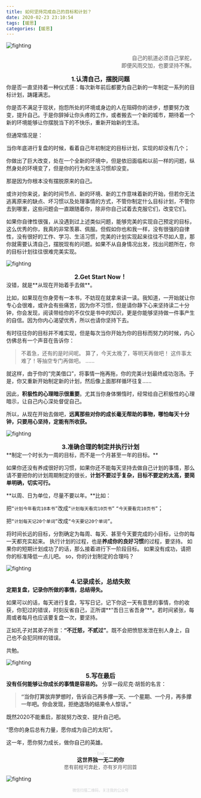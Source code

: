 ```yaml
---
title: 如何坚持完成自己的目标和计划？
date: 2020-02-23 23:10:54
tags: [媛思]
categories: [媛思]
---
```


![fighting](how-to-accomplish-your-plan/blur-close-up-composition-craft-281962.jpg) 
<p align="right"><font color="#555">自己的航道必须自己掌舵，<br/>即便风雨交加，也要坚持不懈。</font></p>

<center><b><font size="3">1.认清自己，摆脱问题</font></b></center>
你是否一直坚持着一种仪式感：每次新年前后都要为自己新的一年制定一系列的目标计划，踌躇满志。

你是否不满足于现状，抱怨所处的环境或身边的人在阻碍你的进步，想要努力改变，提升自己。于是你辞掉让你头疼的工作，或者搬去一个新的城市，期待着一个新的环境能够让你摆脱当下的不快乐，重新开始新的生活。

但通常情况是：

当你年底进行复盘的时候，看着自己年初制定的目标计划，实现的却没有几个；

你做出了巨大改变，处在一个全新的环境中，但是依旧面临和以前一样的问题，纵然身处的环境变了，但是你的行为和生活习惯却没变。

那是因为你根本没有摆脱原来的自己。

或许对你来说，新的时间节点、新的环境、新的工作意味着新的开始，但若你无法逃离原来的缺点、坏习惯以及处理事情的方式，不管你制定什么目标计划，不管你去到哪里，这些问题会一直跟随着你，除非你自己试着去克服它们，改变它们。

如果你自律性很强，从没遇到过上述类似问题，能够完美的实现自己预定的目标，这么优秀的你，我真的非常羡慕、佩服。但假如你也和我一样，没有很强的自律性，没有很好的工作、学习、生活习惯，完美的计划实现起来往往不尽如人意，那你就需要认清自己，摆脱现有的问题。如果不从自身情况出发，找出问题所在，你的目标计划往往很难完美实现。

![fighting](how-to-accomplish-your-plan/achievement-confident-free-freedom-6945.jpg) 

<center><b><font size="3">2.Get Start Now！</font></b></center>
没错，就是**从现在开始着手去做**。

比如，如果现在你身旁有一本书，不妨现在就拿来读一读。我知道，一开始就让你专心会很难，或许会有些痛苦，因为你不习惯，但是请你静下心来坚持读二十分钟，你会发现，阅读带给你的不仅仅是书中的知识，更是你能够坚持做一件事产生的自信。因为你内心渴望优秀，所以也请你坚持下去。

有时往往你的目标并不难实现，但是每次当你开始为你的目标而努力的时候，内心仿佛总有一个声音在告诉你：

> 不着急，还有的是时间呢。
> 算了，今天太晚了，等明天再做吧！
> 这件事太难了！等抽空专门再做吧。
> ......

就这样，由于你的“完美借口”，将事情一拖再拖，你的完美计划最终成功泡汤。于是，你又重新开始制定新的计划，然后像上面那样循环往复......

因此，**积极性的心理暗示很重要**。尤其当你身体懒惰时，经常给自己积极性的心理暗示，让自己内心深处督促自己。

所以，从现在开始去做吧，**远离那些对你的成长毫无帮助的事物，哪怕每天十分钟，只要用心坚持，定能有所收获。**

![fighting](how-to-accomplish-your-plan/fashion-woman-notebook-pen-34072.jpg) 

<center><b><font size="3">3.准确合理的制定并执行计划</font></b></center>
**制定一个时长为一周的目标，而不是一个月甚至一年的目标。**

如果你还没有养成很好的习惯，如果你还不能每天坚持去做自己计划的事情，那么请不要把你的计划周期制定的很长，**计划不要过于复杂，目标不要定的太高，要简单明确，切实可行。**

**以周、日为单位，尽量不要以年。**比如：


把`“计划今年看完10本书”`改成`“计划每天看完10页书”`  `“今天要看完10页书”`；

把`“计划每天记20个单词”`改成`“今天要记20个单词”`。

将时间长远的目标，分割确定为每周、每天、甚至今天要完成的小目标，让你的每一天都充实起来。
执行计划的过程，也是**养成你的良好习惯**的过程，要坚持。
如果你的短期计划成功了的话，那么接着进行下一阶段目标。
如果没有成功，请把你的标准降低一点儿吧。
so，你的计划制定的合理吗？

![fighting](how-to-accomplish-your-plan/jumpshot-photography-of-woman-in-white-and-yellow-dress-near-884977.jpg) 

<center><b><font size="3">4.记录成长，总结失败</font></b></center>
<b>定期复盘，记录你所做的事情，总结得失。</b>

如果可以的话，每天进行复盘，写写日记，记下你这一天有意思的事情，你的收获，你犯过的错误，时刻反省自己，正所谓**“吾日三省吾身”**。若时间紧张，每周或者每月也应该要复盘一次，要坚持。

正如孔子对其弟子所言：**“不迁怒，不贰过”**。既不会把愤怒发泄在别人身上，自己也不会犯同样的错误。

共勉。

![fighting](how-to-accomplish-your-plan/close-up-photo-of-white-and-black-journal-771322.jpg) 

<center><b><font size="3">5.写在最后</font></b></center>
<b>没有任何能够让你成长的事情是容易的。</b>
分享一段尼克·胡哲的名言：

> **“当你打算放弃梦想时，告诉自己再多撑一天、一个星期、一个月，再多撑一年吧。你会发现，拒绝退场的结果令人惊讶。”**

既然2020不能重启，那就努力改变、提升自己吧。

“愿你的身后总有力量，愿你成为自己的太阳”。

这一年，愿你努力成长，做你自己的英雄。

<center><font color="#cdced0" size="1">- End -</font></center>
<center><b>这世界独一无二的你</b></center>



<center><font color="#555" size="2">愿有前程可奔赴，亦有岁月可回首</font></center>

![fighting](how-to-accomplish-your-plan/proud_of_yourself.jpg) 
<center><font color="#cdced0" size="0.5">微信扫描二维码，关注我的公众号</font></center>